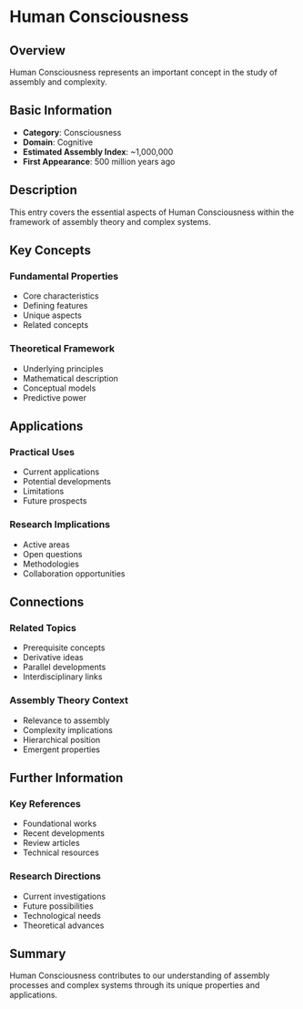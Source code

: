 # Human Consciousness

## Overview

Human Consciousness represents an important concept in the study of assembly and complexity.

## Basic Information

- **Category**: Consciousness
- **Domain**: Cognitive
- **Estimated Assembly Index**: ~1,000,000
- **First Appearance**: 500 million years ago

## Description

This entry covers the essential aspects of Human Consciousness within the framework of assembly theory and complex systems.

## Key Concepts

### Fundamental Properties
- Core characteristics
- Defining features
- Unique aspects
- Related concepts

### Theoretical Framework
- Underlying principles
- Mathematical description
- Conceptual models
- Predictive power

## Applications

### Practical Uses
- Current applications
- Potential developments
- Limitations
- Future prospects

### Research Implications
- Active areas
- Open questions
- Methodologies
- Collaboration opportunities

## Connections

### Related Topics
- Prerequisite concepts
- Derivative ideas
- Parallel developments
- Interdisciplinary links

### Assembly Theory Context
- Relevance to assembly
- Complexity implications
- Hierarchical position
- Emergent properties

## Further Information

### Key References
- Foundational works
- Recent developments
- Review articles
- Technical resources

### Research Directions
- Current investigations
- Future possibilities
- Technological needs
- Theoretical advances

## Summary

Human Consciousness contributes to our understanding of assembly processes and complex systems through its unique properties and applications.

